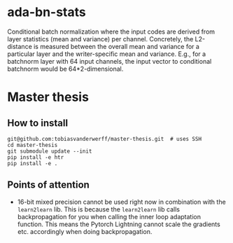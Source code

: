 # ada-bn-stats
Conditional batch normalization where the input codes are derived from layer
statistics (mean and variance) per channel. Concretely, the L2-distance is
measured between the overall mean and variance for a particular layer and the
writer-specific mean and variance. E.g., for a batchnorm layer with 64 input
channels, the input vector to conditional batchnorm would be 64*2-dimensional.

# Master thesis

## How to install
```shell
git@github.com:tobiasvanderwerff/master-thesis.git  # uses SSH
cd master-thesis
git submodule update --init
pip install -e htr
pip install -e .
```

## Points of attention
- 16-bit mixed precision cannot be used right now in combination with the
  `learn2learn` lib. This is because the `learn2learn` lib calls backpropagation
  for you when calling the inner loop adaptation function. This means the Pytorch
  Lightning cannot scale the gradients etc. accordingly when doing backpropagation.
